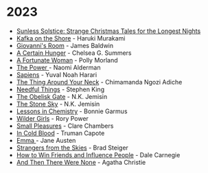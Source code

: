 # 2023

* [Sunless Solstice: Strange Christmas Tales for the Longest Nights](https://www.goodreads.com/en/book/show/58366805)
* [Kafka on the Shore](https://www.goodreads.com/book/show/4929.Kafka\_on\_the\_Shore) - Haruki Murakami
* [Giovanni's Room](https://www.goodreads.com/book/show/406235.Giovanni\_s\_Room) - James Baldwin
* [A Certain Hunger](https://www.goodreads.com/book/show/60751299-a-certain-hunger) - Chelsea G. Summers
* [A Fortunate Woman](https://www.goodreads.com/en/book/show/60713379-a-fortunate-woman) - Polly Morland
* [The Power ](https://www.goodreads.com/en/book/show/29751398)- Naomi Alderman
* [Sapiens](https://www.goodreads.com/book/show/23692271-sapiens) - Yuval Noah Harari
* [The Thing Around Your Neck](https://www.goodreads.com/en/book/show/5587960) - Chimamanda Ngozi Adiche
* [Needful Things](https://www.goodreads.com/en/book/show/107291) - Stephen King
* [The Obelisk Gate](https://www.goodreads.com/book/show/26228034-the-obelisk-gate) - N.K. Jemisin
* [The Stone Sky](https://www.goodreads.com/book/show/31817749-the-stone-sky) - N.K. Jemisin
* [Lessons in Chemistry](https://www.goodreads.com/book/show/58065033-lessons-in-chemistry) - Bonnie Garmus
* [Wilder Girls](https://www.goodreads.com/book/show/42505366-wilder-girls) - Rory Power
* [Small Pleasures](https://www.goodreads.com/book/show/51475209-small-pleasures) - Clare Chambers
* [In Cold Blood](https://www.goodreads.com/book/show/168642.In\_Cold\_Blood) - Truman Capote
* [Emma ](https://www.goodreads.com/book/show/6969.Emma)- Jane Austen
* [Strangers from the Skies](https://www.goodreads.com/book/show/3426683-strangers-from-the-skies) - Brad Steiger
* [How to Win Friends and Influence People](https://www.goodreads.com/book/show/4865.How\_to\_Win\_Friends\_and\_Influence\_People) - Dale Carnegie
* [And Then There Were None](https://www.goodreads.com/book/show/16299.And\_Then\_There\_Were\_None) - Agatha Christie

